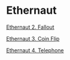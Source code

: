 # Ethernaut
[Ethernaut 2. Fallout](Ethernaut%202.%20Fallout/README.md)

[Ethernaut 3. Coin Flip](Ethernaut%203.%20Coin%20Flip/README.md)

[Ethernaut 4. Telephone](./Ethernaut%204.%20Telephone/README.md)